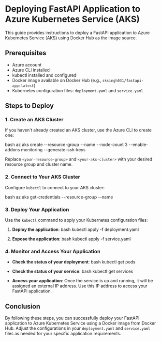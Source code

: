 # Deploying FastAPI Application to Azure Kubernetes Service (AKS)

This guide provides instructions to deploy a FastAPI application to Azure Kubernetes Service (AKS) using Docker Hub as the image source.

## Prerequisites

- Azure account
- Azure CLI installed
- kubectl installed and configured
- Docker image available on Docker Hub (e.g., `sksingh031/fastapi-app:latest`)
- Kubernetes configuration files: `deployment.yaml` and `service.yaml`

## Steps to Deploy

### 1. Create an AKS Cluster

If you haven't already created an AKS cluster, use the Azure CLI to create one:

bash
az aks create --resource-group <your-resource-group> --name <your-aks-cluster> --node-count 3 --enable-addons monitoring --generate-ssh-keys


Replace `<your-resource-group>` and `<your-aks-cluster>` with your desired resource group and cluster name.

### 2. Connect to Your AKS Cluster

Configure `kubectl` to connect to your AKS cluster:

bash
az aks get-credentials --resource-group <your-resource-group> --name <your-aks-cluster>


### 3. Deploy Your Application

Use the `kubectl` command to apply your Kubernetes configuration files:

1. **Deploy the application**:
bash
kubectl apply -f deployment.yaml


2. **Expose the application**:
bash
kubectl apply -f service.yaml


### 4. Monitor and Access Your Application

- **Check the status of your deployment**:
bash
kubectl get pods


- **Check the status of your service**:
bash
kubectl get services


- **Access your application**:
  Once the service is up and running, it will be assigned an external IP address. Use this IP address to access your FastAPI application.

## Conclusion

By following these steps, you can successfully deploy your FastAPI application to Azure Kubernetes Service using a Docker image from Docker Hub. Adjust the configurations in your `deployment.yaml` and `service.yaml` files as needed for your specific application requirements.